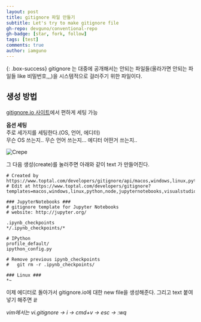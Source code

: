 ```yaml
---
layout: post
title: gitignore 파일 만들기
subtitle: Let's try to make gitignore file
gh-repo: devguno/conventional-repo
gh-badge: [star, fork, follow]
tags: [test]
comments: true
author: iamguno
---
```


{: .box-success}
gitignore 는 대중에 공개해서는 안되는 파일들(올라가면 안되는 파일들 like 비밀번호,,,)을 시스템적으로 걸러주기 위한 파일이다. 



## 생성 방법

[gitignore.io 사이트](https://www.toptal.com/developers/gitignore)에서 편하게 세팅 가능


**옵션 세팅**  
주로 세가지를 세팅한다.(OS, 언어, 에디터)  
무슨 OS 쓰는지.. 무슨 언어 쓰는지... 에디터 어떤거 쓰는지..

![Crepe](https://github.com/devguno/conventional-repo/assets/130540234/9b616b54-447a-4f90-8ec9-c5f52b5dceac)

그 다음 생성(create)를 눌러주면 아래와 같이 text 가 만들어진다.
~~~
# Created by https://www.toptal.com/developers/gitignore/api/macos,windows,linux,python,node,jupyternotebooks,visualstudiocode,vim,pycharm
# Edit at https://www.toptal.com/developers/gitignore?templates=macos,windows,linux,python,node,jupyternotebooks,visualstudiocode,vim,pycharm

### JupyterNotebooks ###
# gitignore template for Jupyter Notebooks
# website: http://jupyter.org/

.ipynb_checkpoints
*/.ipynb_checkpoints/*

# IPython
profile_default/
ipython_config.py

# Remove previous ipynb_checkpoints
#   git rm -r .ipynb_checkpoints/

### Linux ###
*~
~~~

이제 에디터로 돌아가서 gitignore.io에 대한 new file을 생성해준다. 그리고 text 붙여넣기 해주면 `끝`

_vim에서는 vi.gitignore -> i -> cmd+v -> esc -> :wq_
